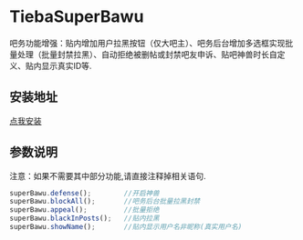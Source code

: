 # TiebaSuperBawu
吧务功能增强：贴内增加用户拉黑按钮（仅大吧主）、吧务后台增加多选框实现批量处理（批量封禁拉黑）、自动拒绝被删帖或封禁吧友申诉、贴吧神兽时长自定义、贴内显示真实ID等.

## 安装地址
[点我安装](https://gitee.com/fisher52/TiebaSuperBawu/raw/master/SuperBawu.user.js)

## 参数说明
注意：如果不需要其中部分功能,请直接注释掉相关语句.
```javascript
superBawu.defense(); 		//开启神兽
superBawu.blockAll();		//吧务后台批量拉黑封禁
superBawu.appeal();			//批量拒绝
superBawu.blackInPosts();	//贴内拉黑
superBawu.showName();		//贴内显示用户名非昵称(真实用户名)
```

